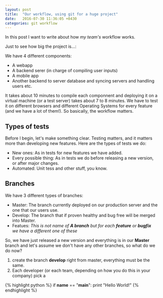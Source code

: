 ```yaml
---
layout: post
title:  "Our workflow, using git for a huge project"
date:   2016-07-30 11:36:05 +0430
categories: git workflow
---
```

In this post I want to write about how *my team's* workflow works.

Just to see how big the project is...:

We have 4 different components:

* A webapp
* A backend serer (in charge of compiling user inputs)
* A mobile app
* Another backend to server database and syncing servers and handling users etc.

It takes about 10 minutes to compile each componnent and deploying it on a virtual machine (or a test server) takes about 7 to 8 minutes. We have to test it on different browsers and different Operating Systems for every feature (and we have a lot of them!). So basically, the workflow matters. 

## Types of tests
Before I begin, let's make something clear. Testing matters, and it matters more than developing new features. Here are the types of tests we do:

* New ones: As in tests for new features we have added.
* Every possible thing: As in tests we do before releasing a new version, or after major changes.
* Automated: Unit tess and other stuff, you know.

## Branches
We have 3 different types of branches:

* Master: The branch currently deployed on our production server and the one that our users use.
* Develop: The branch that if proven healthy and bug free will be merged into Master.
* Featues: *This is not name of **A branch** but for each **feature** or **bugfix** we have a different one of these*

So, we have just released a new version and everything is in our **Master** branch and let's assume we don't have any other branches, so what do we do now?

1. create the branch **develop** right from master, everything must be the same.
2. Each developer (or each team, depending on how you do this in your company) pick a 


{% highlight python %}
if __name__ == "__main__":
    print "Hello World!"
{% endhighlight %}
